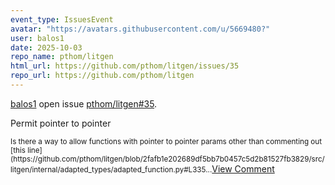 ```yaml
---
event_type: IssuesEvent
avatar: "https://avatars.githubusercontent.com/u/5669480?"
user: balos1
date: 2025-10-03
repo_name: pthom/litgen
html_url: https://github.com/pthom/litgen/issues/35
repo_url: https://github.com/pthom/litgen
---
```


<a href='https://github.com/balos1' target='_blank'>balos1</a> open issue <a href='https://github.com/pthom/litgen/issues/35' target='_blank'>pthom/litgen#35</a>.

<p>Permit pointer to pointer</p><small>Is there a way to allow functions with pointer to pointer params other than commenting out [this line](https://github.com/pthom/litgen/blob/2fafb1e202689df5bb7b0457c5d2b81527fb3829/src/litgen/internal/adapted_types/adapted_function.py#L335...</small><a href='https://github.com/pthom/litgen/issues/35' target='_blank'>View Comment</a>